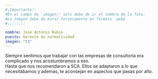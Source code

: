 ```yaml
---
#¡Importante!:
#En el campo de 'imagen:' solo debe de ir el nombre de la foto.
#La imagen debe de estar forzosamente en formato .webp
#::::::::

nombre: José Antonio Rubio
puesto: Gerente de normatividad
imagen: "t3"
---
```


Siempre sentimos que trabajar con las empresas de consultoría era complicado y nos acostumbramos a eso.<br>Hasta que nos recomendaron a SCA. Ellos se adaptaron a lo que necesitábamos y ademas, te aconsejan en aspectos que pasas por alto.